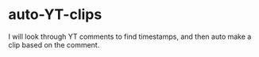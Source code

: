 # auto-YT-clips
I will look through YT comments to find timestamps, and then auto make a clip based on the comment.

